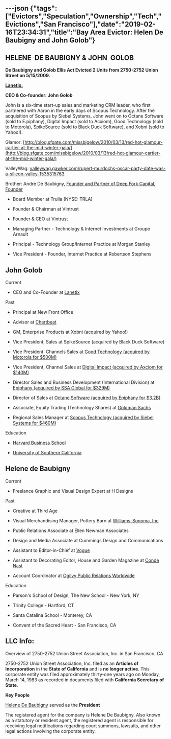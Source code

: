 ---json
{"tags":["Evictors","Speculation","Ownership","Tech","Evictions","San Francisco"],"date":"2019-02-16T23:34:31","title":"Bay Area Evictor: Helen  De Baubigny and John Golob"}
---

**HELENE  DE BAUBIGNY & JOHN  GOLOB**
-------------------------------------

**De Baubigny and Golob Ellis Act Evicted 2 Units from 2750-2752 Union Street on 5/15/2009.**

[**Lanetix:**](http://www.lanetix.com/about/)

**CEO & Co-founder: John Golob**

John is a six-time start-up sales and marketing CRM leader, who first partnered with Aaron in the early days of Scopus Technology. After the acquisition of Scopus by Siebel Systems, John went on to Octane Software (sold to E.piphany), Digital Impact (sold to Acxiom), Good Technology (sold to Motorola), SpikeSource (sold to Black Duck Software), and Xobni (sold to Yahoo!).

Glamor: [http://blog.sfgate.com/missbigelow/2010/03/13/red-hot-glamour-cartier-at-the-mid-winter-gala/](http://blog.sfgate.com/missbigelow/2010/03/13/red-hot-glamour-cartier-at-the-mid-winter-gala/)

ValleyWag: [valleywag.gawker.com/rupert-murdochs-oscar-party-date-was-a-silicon-valley-1535315763](http://valleywag.gawker.com/rupert-murdochs-oscar-party-date-was-a-silicon-valley-1535315763)

Brother: Andre De Baubigny, [Founder and Partner of Deep Fork Capital, Founder](http://www.deepforkcapital.com/partners/index.html)

*   Board Member at Trulia (NYSE: TRLA)
    
*   Founder & Chairman at Vintrust
    
*   Founder & CEO at Vintrust
    

*   Managing Partner - Technology & Internet Investments at Groupe Arnault
    
*   Principal - Technology Group/Internet Practice at Morgan Stanley
    
*   Vice President - Founder, Internet Practice at Robertson Stephens
    

**John Golob**
--------------

Current

*   CEO and Co-Founder at [Lanetix](http://www.linkedin.com/company/lanetix?trk=ppro_cprof)
    

Past

*   Principal at New Front Office
    
*   Advisor at [Chartbeat](http://www.linkedin.com/company/chartbeat.com?trk=ppro_cprof)
    
*   GM, Enterprise Products at Xobni (acquired by Yahoo!)
    

*   Vice President, Sales at SpikeSource (acquired by Black Duck Software)
    
*   Vice President. Channels Sales at [Good Technology (acquired by Motorola for $500M)](http://www.linkedin.com/company/good-technology?trk=ppro_cprof)
    
*   Vice President, Channel Sales at [Digital Impact (acquired by Axciom for $140M)](http://www.linkedin.com/company/digital-impact?trk=ppro_cprof)
    
*   Director Sales and Business Development (International Division) at [Epiphany (acquired by SSA Global for $329M)](http://www.linkedin.com/company/epiphany?trk=ppro_cprof)
    
*   Director of Sales at [Octane Software (acquired by Epiphany for $3.2B)](http://www.linkedin.com/company/octane-oc?trk=ppro_cprof)
    
*   Associate, Equity Trading (Technology Shares) at [Goldman Sachs](http://www.linkedin.com/company/goldman-sachs?trk=ppro_cprof)
    
*   Regional Sales Manager at [Scopus Technology (acquired by Siebel Systems for $460M)](http://www.linkedin.com/company/scopus-technology?trk=ppro_cprof)
    

Education

*   [Harvard Business School](http://www.linkedin.com/edu/harvard-business-school-18484)
    
*   [University of Southern California](http://www.linkedin.com/edu/university-of-southern-california-17971)
    

Helene de Baubigny
------------------

Current

*   Freelance Graphic and Visual Design Expert at H Designs
    

Past

*   Creative at Third Age
    
*   Visual Merchandising Manager, Pottery Barn at [Williams-Sonoma, Inc](http://www.linkedin.com/company/williams-sonoma-inc.?trk=ppro_cprof)
    
*   Public Relations Associate at Ellen Newman Associates
    

*   Design and Media Associate at Cummings Design and Communications
    
*   Assistant to Editor-in-Chief at [Vogue](http://www.linkedin.com/company/vogue?trk=ppro_cprof)
    
*   Assistant to Decorating Editor, House and Garden Magazine at [Conde Nast](http://www.linkedin.com/company/conde-nast_3308?trk=ppro_cprof)
    
*   Account Coordinator at [Ogilvy Public Relations Worldwide](http://www.linkedin.com/company/ogilvy-public-relations-worldwide?trk=ppro_cprof)
    

Education

*   Parson's School of Design, The New School - New York, NY
    
*   Trinity College - Hartford, CT
    
*   Santa Catalina School - Monterey, CA
    

*   Convent of the Sacred Heart - San Francisco, CA
    

LLC Info:
---------

Overview of 2750-2752 Union Street Association, Inc. in San Francisco, CA  
  
2750-2752 Union Street Association, Inc. filed as an **Articles of Incorporation** in the **State of California** and is **no longer active**. This corporate entity was filed approximately thirty-one years ago on Monday, March 14, 1983 as recorded in documents filed with **California Secretary of State**.

**Key People**

[Helene De Baubigny](http://www.corporationwiki.com/California/San-Francisco/helene-de-baubigny/40878186.aspx) served as the **President**

The registered agent for the company is Helene De Baubigny. Also known as a statutory or resident agent, the registered agent is responsible for receiving legal notifications regarding court summons, lawsuits, and other legal actions involving the corporate entity.